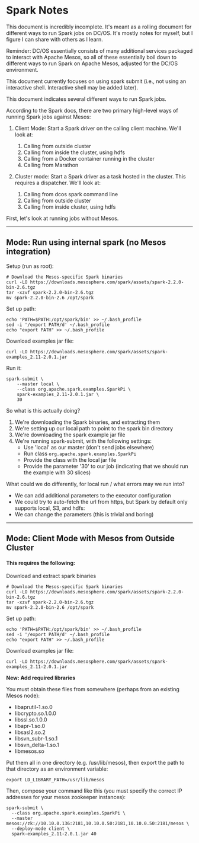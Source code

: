 # Spark Notes
This document is incredibly incomplete.  It's meant as a rolling document for different ways to run Spark jobs on DC/OS.  It's mostly notes for myself, but I figure I can share with others as I learn.

Reminder: DC/OS essentially consists of many additional services packaged to interact with Apache Mesos, so all of these essentially boil down to different ways to run Spark on Apache Mesos, adjusted for the DC/OS environment.

This document currently focuses on using spark submit (i.e., not using an interactive shell.  Interactive shell may be added later).

This document indicates several different ways to run Spark jobs.

According to the Spark docs, there are two primary high-level ways of running Spark jobs against Mesos:

1. Client Mode: Start a Spark driver on the calling client machine.  We'll look at:

    1. Calling from outside cluster
    2. Calling from inside the cluster, using hdfs
    3. Calling from a Docker container running in the cluster
    4. Calling from Marathon

2. Cluster mode: Start a Spark driver as a task hosted in the cluster.  This requires a dispatcher.  We'll look at:

    1. Calling from dcos spark command line
    2. Calling from outside cluster
    3. Calling from inside cluster, using hdfs


First, let's look at running jobs without Mesos.

***

## Mode: Run using internal spark (no Mesos integration)

Setup (run as root):

```
# Download the Mesos-specific Spark binaries
curl -LO https://downloads.mesosphere.com/spark/assets/spark-2.2.0-bin-2.6.tgz
tar -xzvf spark-2.2.0-bin-2.6.tgz
mv spark-2.2.0-bin-2.6 /opt/spark
```

Set up path:
```
echo 'PATH=$PATH:/opt/spark/bin' >> ~/.bash_profile
sed -i '/export PATH/d' ~/.bash_profile 
echo "export PATH" >> ~/.bash_profile
```

Download examples jar file:
```
curl -LO https://downloads.mesosphere.com/spark/assets/spark-examples_2.11-2.0.1.jar
```

Run it:
```
spark-submit \
    --master local \
    --class org.apache.spark.examples.SparkPi \
    spark-examples_2.11-2.0.1.jar \
    30
```

So what is this actually doing?

1. We're downloading the Spark binaries, and extracting them
2. We're setting up our local path to point to the spark bin directory
3. We're downloading the spark example jar file
4. We're running spark-submit, with the following settings:
    * Use 'local' as our master (don't send jobs elsewhere)
    * Run class `org.apache.spark.examples.SparkPi`
    * Provide the class with the local jar file
    * Provide the parameter '30' to our job (indicating that we should run the example with 30 slices)

What could we do differently, for local run / what errors may we run into?

* We can add additional parameters to the executor configuration
* We could try to auto-fetch the url from https, but Spark by default only supports local, S3, and hdfs:
* We can change the parameters (this is trivial and boring)

***

## Mode: Client Mode with Mesos from Outside Cluster
#### This requires the following:

Download and extract spark binaries
```
# Download the Mesos-specific Spark binaries
curl -LO https://downloads.mesosphere.com/spark/assets/spark-2.2.0-bin-2.6.tgz
tar -xzvf spark-2.2.0-bin-2.6.tgz
mv spark-2.2.0-bin-2.6 /opt/spark
```

Set up path:
```
echo 'PATH=$PATH:/opt/spark/bin' >> ~/.bash_profile
sed -i '/export PATH/d' ~/.bash_profile 
echo "export PATH" >> ~/.bash_profile
```

Download examples jar file:
```
curl -LO https://downloads.mesosphere.com/spark/assets/spark-examples_2.11-2.0.1.jar
```

**New: Add required libraries**

You must obtain these files from somewhere (perhaps from an existing Mesos node):

* libaprutil-1.so.0
* libcrypto.so.1.0.0
* libssl.so.1.0.0
* libapr-1.so.0
* libsasl2.so.2
* libsvn_subr-1.so.1
* libsvn_delta-1.so.1
* libmesos.so

Put them all in one directory (e.g. /usr/lib/mesos), then export the path to that directory as an environment variable:

```
export LD_LIBRARY_PATH=/usr/lib/mesos
```

Then, compose your command like this (you must specify the correct IP addresses for your mesos zookeeper instances):

```
spark-submit \
  --class org.apache.spark.examples.SparkPi \
  --master mesos://zk://10.10.0.136:2181,10.10.0.50:2181,10.10.0.50:2181/mesos \
  --deploy-mode client \
  spark-examples_2.11-2.0.1.jar 40
```
